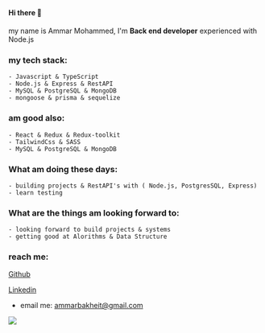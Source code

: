 ##

#### Hi there 👋 
my name is Ammar Mohammed, I'm **Back end developer** experienced with Node.js 

### my tech stack:
    - Javascript & TypeScript
    - Node.js & Express & RestAPI
    - MySQL & PostgreSQL & MongoDB
    - mongoose & prisma & sequelize

### am good also:
    - React & Redux & Redux-toolkit
    - TailwindCss & SASS
    - MySQL & PostgreSQL & MongoDB

<!-- ### What am currently learning -->

### What am doing these days:
    - building projects & RestAPI's with ( Node.js, PostgresSQL, Express) 
    - learn testing 

### What are the things am looking forward to:
    - looking forward to build projects & systems 
    - getting good at Alorithms & Data Structure

### reach me:
 
[Github](https://github.com/ammarbakheit) 
<!-- [Twitter](https://twitter.com/AmmarBakheit) -->
[Linkedin](https://www.linkedin.com/in/ammar-m-bakheit-3723aa127)

- email me: ammarbakheit@gmail.com

<img src="https://github-readme-stats.vercel.app/api?username=ammarbakheit" />

